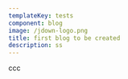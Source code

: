 ```yaml
---
templateKey: tests
component: blog
image: /jdown-logo.png
title: first blog to be created
description: ss
---
```

ccc

